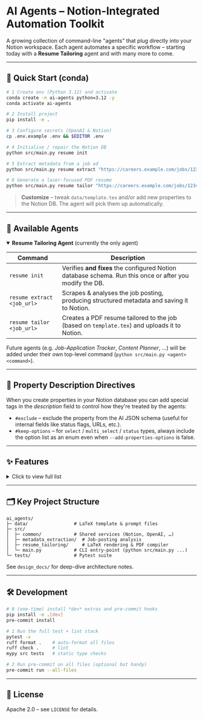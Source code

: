 # AI Agents – Notion-Integrated Automation Toolkit

A growing collection of command-line "agents" that plug directly into your Notion workspace.  Each agent automates a specific workflow – starting today with a **Resume Tailoring** agent and with many more to come.

---

## 🚀 Quick Start (conda)

```bash
# 1 Create env (Python 3.12) and activate
conda create -n ai-agents python=3.12 -y
conda activate ai-agents

# 2 Install project
pip install -e .

# 3 Configure secrets (OpenAI & Notion)
cp .env.example .env && $EDITOR .env

# 4 Initialise / repair the Notion DB
python src/main.py resume init

# 5 Extract metadata from a job ad
python src/main.py resume extract "https://careers.example.com/jobs/1234"

# 6 Generate a laser-focused PDF resume
python src/main.py resume tailor "https://careers.example.com/jobs/1234"
```

> **Customize** – tweak `data/template.tex` and/or add new properties to the Notion DB. The agent will pick them up automatically.

---

## 🤖 Available Agents

<details open>
<summary><strong>Resume Tailoring Agent</strong> (currently the only agent)</summary>

| Command | Description |
|---------|-------------|
| `resume init` | Verifies **and fixes** the configured Notion database schema. Run this once or after you modify the DB. |
| `resume extract <job_url>` | Scrapes & analyses the job posting, producing structured metadata and saving it to Notion. |
| `resume tailor <job_url>` | Creates a PDF resume tailored to the job (based on `template.tex`) and uploads it to Notion. |

</details>

Future agents (e.g. *Job-Application Tracker*, *Content Planner*, …) will be added under their own top-level command (`python src/main.py <agent> <command>`).

---

## 📝 Property Description Directives

When you create properties in your Notion database you can add special tags in the *description* field to control how they're treated by the agents:

* `#exclude` – exclude the property from the AI JSON schema (useful for internal fields like status flags, URLs, etc.).
* `#keep-options` – for `select` / `multi_select` / `status` types, always include the option list as an enum even when `--add-properties-options` is false.

---

## ✨ Features

<details>
<summary>Click to view full list</summary>

* AI-powered metadata extraction (GPT-4o-mini by default)
* Seamless Notion API integration (schema validation, file uploads, property mapping)
* LaTeX ➜ PDF compilation pipeline with automatic Notion upload
* Rich-style logging & Pydantic configuration
* 100 % typed codebase with Ruff, Black and MyPy pre-commit hooks
* Extensive unit-test suite & fixtures

</details>

---

## 🗂️ Key Project Structure

```
ai_agents/
├─ data/                 # LaTeX template & prompt files
├─ src/
│  ├─ common/            # Shared services (Notion, OpenAI, …)
│  ├─ metadata_extraction/  # Job-posting analysis
│  ├─ resume_tailoring/     # LaTeX rendering & PDF compiler
│  └─ main.py            # CLI entry-point (python src/main.py ...)
└─ tests/                # Pytest suite
```

See `design_docs/` for deep-dive architecture notes.

---

## 🛠️ Development

```bash
# 0 (one-time) install *dev* extras and pre-commit hooks
pip install -e .[dev]
pre-commit install

# 1 Run the full test + lint stack
pytest -v
ruff format .    # auto-format all files
ruff check .     # lint
mypy src tests   # static type checks

# 2 Run pre-commit on all files (optional but handy)
pre-commit run --all-files
```

---

## 📄 License

Apache 2.0 – see `LICENSE` for details.
